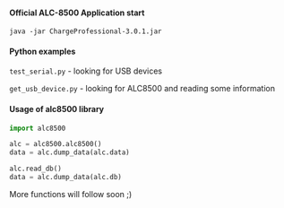 #### Official ALC-8500 Application start

`java -jar ChargeProfessional-3.0.1.jar`

#### Python examples

`test_serial.py` - looking for USB devices

`get_usb_device.py` - looking for ALC8500 and reading some information

#### Usage of alc8500 library

```python
import alc8500

alc = alc8500.alc8500()
data = alc.dump_data(alc.data)

alc.read_db()
data = alc.dump_data(alc.db)
```

More functions will follow soon ;)
